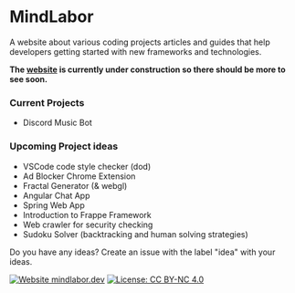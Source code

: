 # MindLabor

A website about various coding projects articles and guides that help developers getting started with new frameworks and technologies. 


**The [website](https://mindlabor.dev) is currently under construction so there should be more to see soon.**


### Current Projects
* Discord Music Bot

### Upcoming Project ideas
* VSCode code style checker (dod)
* Ad Blocker Chrome Extension
* Fractal Generator (& webgl)
* Angular Chat App
* Spring Web App
* Introduction to Frappe Framework
* Web crawler for security checking
* Sudoku Solver (backtracking and human solving strategies)

Do you have any ideas? Create an issue with the label "idea" with your ideas.

[![Website mindlabor.dev](https://img.shields.io/website-up-down-green-red/http/mindlabor.dev.svg)](https://mindlabor.dev) [![License: CC BY-NC 4.0](https://img.shields.io/badge/License-CC%20BY--NC%204.0-lightgrey.svg)](https://creativecommons.org/licenses/by-nc/4.0/)

